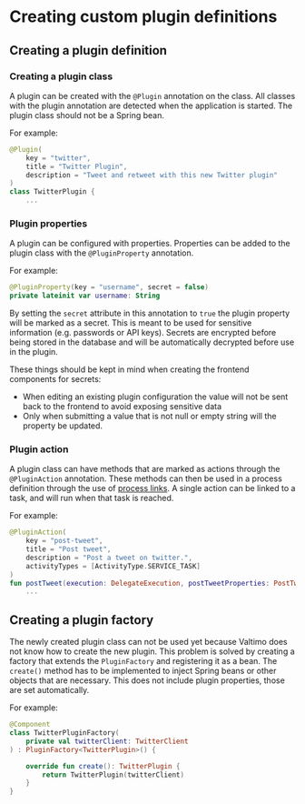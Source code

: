 # Creating custom plugin definitions

## Creating a plugin definition

### Creating a plugin class

A plugin can be created with the `@Plugin` annotation on the class. All classes with the plugin annotation are
detected when the application is started. The plugin class should not be a Spring bean.

For example:

```kotlin
@Plugin(
    key = "twitter",
    title = "Twitter Plugin",
    description = "Tweet and retweet with this new Twitter plugin"
)
class TwitterPlugin {
    ...
```

### Plugin properties

A plugin can be configured with properties. Properties can be added to the plugin class with the `@PluginProperty`
annotation.

For example:

```kotlin
@PluginProperty(key = "username", secret = false)
private lateinit var username: String
```

By setting the `secret` attribute in this annotation to `true` the plugin property will be marked as a secret. This is
meant to be used for sensitive information (e.g. passwords or API keys). Secrets are encrypted before being stored in
the database and will be automatically decrypted before use in the plugin.

These things should be kept in mind when creating the frontend components for secrets:
- When editing an existing plugin configuration the value will not be sent back to the frontend to avoid exposing
  sensitive data
- Only when submitting a value that is not null or empty string will the property be updated.

### Plugin action

A plugin class can have methods that are marked as actions through the `@PluginAction` annotation. These methods can
then be used in a process definition through the use of [process links](../../using-valtimo/plugin/create-process-link.md). 
A single action can be linked to a task, and will run when that task is reached.

For example:

```kotlin
@PluginAction(
    key = "post-tweet",
    title = "Post tweet",
    description = "Post a tweet on twitter.",
    activityTypes = [ActivityType.SERVICE_TASK]
)
fun postTweet(execution: DelegateExecution, postTweetProperties: PostTweetProperties) {
    ...
```

## Creating a plugin factory

The newly created plugin class can not be used yet because Valtimo does not know how to create the new plugin. This
problem is solved by creating a factory that extends the `PluginFactory` and registering it as a bean. 
The `create()` method has to be implemented to inject Spring beans or other objects that are necessary. This does not
include plugin properties, those are set automatically.

For example:

```kotlin
@Component
class TwitterPluginFactory(
    private val twitterClient: TwitterClient
) : PluginFactory<TwitterPlugin>() {

    override fun create(): TwitterPlugin {
        return TwitterPlugin(twitterClient)
    }
}
```
